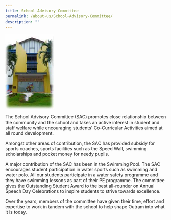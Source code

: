 ```yaml
---
title: School Advisory Committee
permalink: /about-us/School-Advisory-Committee/
description: ""
---
```


<img style="width:30%;height:50%" src="/images/About%20us/School%20Advisory%20Committee/schoolcom.jpg">

The School Advisory Committee (SAC) promotes close relationship between the community and the school and takes an active interest in student and staff welfare while encouraging students' Co-Curricular Activities aimed at all round development.

  

Amongst other areas of contribution, the SAC has provided subsidy for sports coaches, sports facilities such as the Speed Wall, swimming scholarships and pocket money for needy pupils.

  

A major contribution of the SAC has been in the Swimming Pool. The SAC encourages student participation in water sports such as swimming and water polo. All our students participate in a water safety programme and they have swimming lessons as part of their PE programme. The committee gives the Outstanding Student Award to the best all-rounder on Annual Speech Day Celebrations to inspire students to strive towards excellence.

  

Over the years, members of the committee have given their time, effort and expertise to work in tandem with the school to help shape Outram into what it is today.